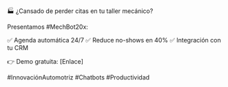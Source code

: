 🏭 ¿Cansado de perder citas en tu taller mecánico?

Presentamos #MechBot20x:

✅ Agenda automática 24/7
✅ Reduce no-shows en 40%
✅ Integración con tu CRM

👉 Demo gratuita: [Enlace]

#InnovaciónAutomotriz #Chatbots #Productividad